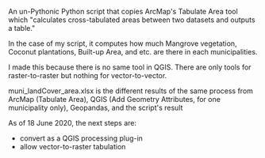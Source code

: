 An un-Pythonic Python script that copies ArcMap's Tabulate Area tool which "calculates cross-tabulated areas between two datasets and outputs a table."

In the case of my script, it computes how much Mangrove vegetation, Coconut plantations, Built-up Area, and etc. are there in each municipalities. 

I made this because there is no same tool in QGIS. There are only tools for raster-to-raster but nothing for vector-to-vector.

muni_landCover_area.xlsx is the different results of the same process from ArcMap (Tabulate Area), QGIS (Add Geometry Attributes, for one municipality only), Geopandas, and the script's result

As of 18 June 2020, the next steps are:
- convert as a QGIS processing plug-in
- allow vector-to-raster tabulation
